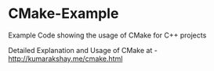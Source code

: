 # CMake-Example
Example Code showing the usage of CMake for C++ projects

Detailed Explanation and Usage of CMake at - http://kumarakshay.me/cmake.html
